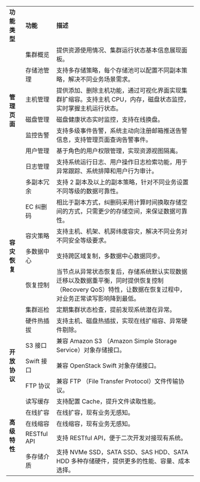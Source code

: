 <table>
    <tr>
		<td><b>功能类型</b></td> 
        <td><b>功能</b></td> 
				<td><b>描述</b></td>
    </tr>
    <tr>
        <td rowspan="7"><b>管理页面</b></td>    
        <td >集群概览</td>  
				<td >提供资源使用情况、集群运行状态基本信息展现面板。</td>  
    </tr>
    <tr>
        <td >存储池管理</td>  
				<td >支持多存储策略，每个存储池可以配置不同副本策略，解决不同业务场景需求。</td>
    </tr>
	<tr>
        <td >主机管理</td>  
				<td >提供添加、删除主机功能，通过可视化界面实现集群扩缩容。支持主机 CPU，内存，磁盘状态监控，实时掌握主机运行状态。</td>
    </tr>
	<tr>
        <td >磁盘管理</td>  
				<td >磁盘健康状态实时监控，支持在线换盘。</td>
    </tr>
	<tr>
        <td >监控告警</td>  
				<td >支持多级事件告警，系统主动向注册邮箱推送告警信息，支持管理页面查询告警事件。</td>
    </tr>
	<tr>
        <td >用户管理</td>  
				<td >基于角色的用户权限管理，实现资源视图隔离。</td>
    </tr>
	<tr>
        <td >日志管理</td>  
				<td >支持系统运行日志、用户操作日志检索功能，用于异常跟踪、系统排障和用户行为审计。</td>
    </tr>
	<tr>
        <td rowspan="7"><b>容灾恢复</b></td>    
        <td >多副本冗余</td>  
				<td >支持 2 副本及以上的副本策略，针对不同业务设置不同等级的数据可靠性。</td>  
    </tr>
	<tr>
        <td >EC 纠删码</td>  
				<td >相比于副本方式，纠删码采用计算时间换取存储空间的方式，只需更少的存储空间，来保证数据可靠性。</td>
    </tr>
	<tr>
        <td >容灾策略</td>  
				<td >支持主机、机架、机房纬度容灾，解决不同业务对不同安全等级要求。</td>
    </tr>
	<tr>
        <td >多数据中心</td>  
				<td >支持跨区域复制，多数据中心数据同步。</td>
    </tr>
	<tr>
        <td >恢复控制</td>  
				<td >当节点从异常状态恢复后，存储系统默认实现数据迁移以及数据重平衡，同时提供恢复控制（Recovery QoS）特性，让数据在恢复过程中，对业务正常读写影响降到最低。</td>
    </tr>
	<tr>
        <td >集群巡检</td>  
				<td >定期集群状态检查，提前发现系统潜在异常。</td>
    </tr>
	<tr>
        <td >硬件热插拔</td>  
				<td >支持主机、磁盘热插拔，实现在线扩缩容、异常硬件剔除。</td>
    </tr>
	<tr>
        <td rowspan="3"><b>开放协议</b></td>    
        <td >S3 接口</td>  
				<td >兼容 Amazon S3 （Amazon Simple Storage Service）对象存储接口。</td>  
    </tr>
	<tr>
        <td >Swift 接口</td>  
				<td >兼容 OpenStack Swift 对象存储接口。</td>
    </tr>
	<tr>
        <td >FTP 协议</td>  
				<td >兼容 FTP （File Transfer Protocol）文件传输协议。</td>
    </tr>
	<tr>
        <td rowspan="5"><b>高级特性</b></td>    
        <td >读写缓存</td>  
				<td >支持配置 Cache，提升文件读取性能。</td>  
    </tr>
	<tr>
        <td >在线扩容</td>  
				<td >在线扩容，现有业务无感知。</td>
    </tr>
	<tr>
        <td >在线缩容</td>  
				<td >在线缩容，现有业务无感知。</td>
    </tr>
	<tr>
        <td >RESTful API</td>  
				<td > 支持 RESTful API，便于二次开发对接现有系统。</td>
    </tr>
	<tr>
        <td >多存储介质</td>  
				<td > 支持 NVMe SSD，SATA SSD、SAS HDD、SATA HDD 多种存储硬件，提供更多的性能、容量、成本选择。</td>
    </tr>
</table>





